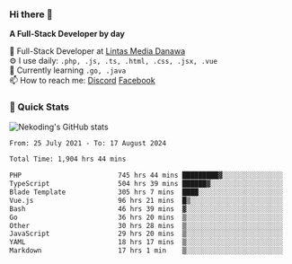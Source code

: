 ### Hi there 👋

**A Full-Stack Developer by day**

🔭 Full-Stack Developer at [Lintas Media Danawa](https://www.lintasmediadanawa.com/)  
⚙️ I use daily: `.php, .js, .ts, .html, .css, .jsx, .vue`  
🌱 Currently learning `.go, .java`  
📫 How to reach me: [Discord](https://discordapp.com/users/984448732999327766)  [Facebook](https://fb.me/tyvandi)  

### 🚀 Quick Stats  

![Nekoding's GitHub stats](https://github-readme-stats.vercel.app/api?username=nekoding&show_icons=true)

<!--START_SECTION:waka-->

```txt
From: 25 July 2021 - To: 17 August 2024

Total Time: 1,904 hrs 44 mins

PHP                        745 hrs 44 mins █████████▓░░░░░░░░░░░░░░░   38.54 %
TypeScript                 504 hrs 39 mins ██████▓░░░░░░░░░░░░░░░░░░   26.08 %
Blade Template             305 hrs 7 mins  ████░░░░░░░░░░░░░░░░░░░░░   15.77 %
Vue.js                     96 hrs 21 mins  █▒░░░░░░░░░░░░░░░░░░░░░░░   04.98 %
Bash                       46 hrs 39 mins  ▓░░░░░░░░░░░░░░░░░░░░░░░░   02.41 %
Go                         36 hrs 20 mins  ▒░░░░░░░░░░░░░░░░░░░░░░░░   01.88 %
Other                      30 hrs 28 mins  ▒░░░░░░░░░░░░░░░░░░░░░░░░   01.57 %
JavaScript                 29 hrs 20 mins  ▒░░░░░░░░░░░░░░░░░░░░░░░░   01.52 %
YAML                       18 hrs 17 mins  ▒░░░░░░░░░░░░░░░░░░░░░░░░   00.95 %
Markdown                   17 hrs 1 min    ▒░░░░░░░░░░░░░░░░░░░░░░░░   00.88 %
```

<!--END_SECTION:waka-->

<!--
**nekoding/nekoding** is a ✨ _special_ ✨ repository because its `README.md` (this file) appears on your GitHub profile.

Here are some ideas to get you started:

- 🔭 I’m currently working on ...
- 🌱 I’m currently learning ...
- 👯 I’m looking to collaborate on ...
- 🤔 I’m looking for help with ...
- 💬 Ask me about ...
- 📫 How to reach me: ...
- 😄 Pronouns: ...
- ⚡ Fun fact: ...
-->
